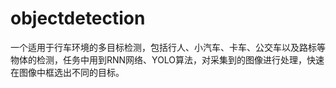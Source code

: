 # objectdetection
一个适用于行车环境的多目标检测，包括行人、小汽车、卡车、公交车以及路标等物体的检测，任务中用到RNN网络、YOLO算法，对采集到的图像进行处理，快速在图像中框选出不同的目标。
